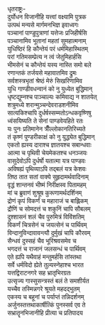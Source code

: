 धृतराष्ट्रः-  
दुर्योधन विजानीहि यत्त्वां वक्ष्यामि पुत्रक  
उत्पथं मन्यसे मार्गमनभिज्ञ इवाध्वगः  
पञ्चानां पाण्डुपुत्राणां यत्तेजः प्रजिहीर्षसि  
पञ्चानामिव भूतानां महतां सुमहात्मनाम्  
युधिष्ठिरं हि कौन्तेयं परं धर्ममिहास्थितम्  
परां गतिमसम्प्रेत्य न त्वं जेतुमिहार्हसि  
भीमसेनं च कौन्तेयं यस्य नास्ति समो बले  
रणान्तकं तर्जयसे महावातमिव द्रुमः  
सर्वशस्त्रभृतां श्रेष्ठं मेरुं सिखरिणामिव  
युधि गाण्डीवधन्वानं को नु युध्येत बुद्धिमान्  
धृष्टद्युम्नश्च पाञ्चाल्यः कमिवाद्य न शातयेत्  
शत्रुमध्ये शरान्मुञ्चन्देवराडशनीमिव  
सात्यकिश्चापि दुर्धर्षस्सम्मतोऽन्धकवृष्णिषु  
ध्वंसयिष्यति ते सेनां पाण्डवेयहिते रतः  
यः पुनः प्रतिमानेन त्रीँल्लोकानतिरिच्यते  
तं कृष्णं पुण्डरीकाक्षं को नु युद्ध्येत बुद्धिमान्  
एकतो ह्यस्य दाराश्च ज्ञातयश्च सबान्धवाः  
आत्मा च पृथिवी चेयमेकतश्च धनञ्जयः  
वासुदेवोऽपि दुर्धर्षो यतात्मा यत्र पाण्डवः  
अविषह्यं पृथिव्याऽपि तद्बलं यत्र केशवः  
तिष्ठ तात सतां वाक्ये सुहृदामर्थवादिनाम्  
वृद्धं शान्तनवं भीष्मं निरीक्षस्व पितामहम्  
मां च ब्रुवाणं शुश्रूष कुरूणामर्थदर्शिनम्  
द्रोणं कृपं विकर्णं च महाराजं च बाह्लिकम्  
द्रौणिं च सोमदत्तं च शकुनिं चापि सौबलम्  
दुश्शासनं शलं चैव पुरुमित्रं विविंशतिम्  
विकर्णं चित्रसेनं च जयत्सेनं च पार्थिवम्  
विन्दानुविन्दावावन्त्यौ दुर्मुखं चापि कौरवम्  
सैन्धवं दुस्सहं चैव भूरिश्रवसमेव च  
भगदत्तं च राजानं जलसन्धं च पार्थिवम्  
एते ह्यपि यथैवाहं मन्तुमर्हसि तांस्तथा  
सर्वे धर्मविदो ह्येते तुल्यस्नेहाश्च भारत  
यत्तद्विराटनगरे सह भ्रातृभिरग्रतः  
उत्सृज्य गास्सुसन्त्रस्तं बलं ते समशीर्यत  
यच्चैव तस्मिन्नगरे श्रूयते महदद्भुतम्  
एकस्य च बहूनां च पर्याप्तं तन्निदर्शनम्  
अर्जुनस्तत्तथाकार्षीत्किं पुनस्सर्व एव ते  
सभ्रातॄनभिजानीहि प्रीत्या च प्रतिपादय  
